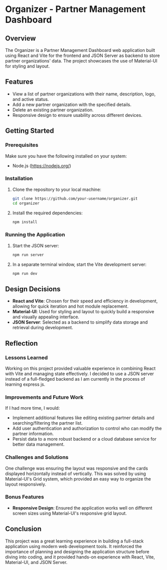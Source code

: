 # Organizer - Partner Management Dashboard

## Overview

The Organizer is a Partner Management Dashboard web application built using React and Vite for the frontend and JSON Server as backend to store partner organizations' data. The project showcases the use of Material-UI for styling and layout.

## Features

- View a list of partner organizations with their name, description, logo, and active status.
- Add a new partner organization with the specified details.
- Delete an existing partner organization.
- Responsive design to ensure usability across different devices.

## Getting Started

### Prerequisites

Make sure you have the following installed on your system:

- Node.js (https://nodejs.org/)

### Installation

1. Clone the repository to your local machine:

    ```sh
    git clone https://github.com/your-username/organizer.git
    cd organizer
    ```

2. Install the required dependencies:

    ```sh
    npm install
    ```

### Running the Application

1. Start the JSON server:

    ```sh
    npm run server
    ```

2. In a separate terminal window, start the Vite development server:

    ```sh
    npm run dev
    ```

## Design Decisions

- **React and Vite**: Chosen for their speed and efficiency in development, allowing for quick iteration and hot module replacement.
- **Material-UI**: Used for styling and layout to quickly build a responsive and visually appealing interface.
- **JSON Server**: Selected as a backend to simplify data storage and retrieval during development.

## Reflection

### Lessons Learned

Working on this project provided valuable experience in combining React with Vite and managing state effectively. I decided to use a JSON server instead of a full-fledged backend as I am currently in the process of learning express js.

### Improvements and Future Work

If I had more time, I would:

- Implement additional features like editing existing partner details and searching/filtering the partner list.
- Add user authentication and authorization to control who can modify the partner information.
- Persist data to a more robust backend or a cloud database service for better data management.

### Challenges and Solutions

One challenge was ensuring the layout was responsive and the cards displayed horizontally instead of vertically. This was solved by using Material-UI's Grid system, which provided an easy way to organize the layout responsively.

### Bonus Features

- **Responsive Design**: Ensured the application works well on different screen sizes using Material-UI's responsive grid layout.

## Conclusion

This project was a great learning experience in building a full-stack application using modern web development tools. It reinforced the importance of planning and designing the application structure before diving into coding, and it provided hands-on experience with React, Vite, Material-UI, and JSON Server.
